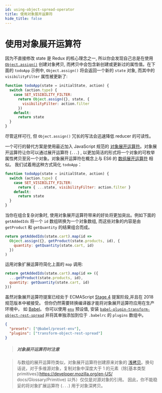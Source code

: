 ```yaml
---
id: using-object-spread-operator
title: 使用对象展开运算符
hide_title: false
---
```


# 使用对象展开运算符

因为不直接修改 state 是 Redux 的核心理念之一, 所以你会发现自己总是在使用 [`Object.assign()`](https://developer.mozilla.org/en/docs/Web/JavaScript/Reference/Global_Objects/Object/assign) 创建对象拷贝, 而拷贝中会包含新创建或更新过的属性值。在下面的 `todoApp` 示例中, `Object.assign()` 将会返回一个新的 `state` 对象, 而其中的 `visibilityFilter` 属性被更新了:

```js
function todoApp(state = initialState, action) {
  switch (action.type) {
    case SET_VISIBILITY_FILTER:
      return Object.assign({}, state, {
        visibilityFilter: action.filter
      })
    default:
      return state
  }
}
```

尽管这样可行, 但 `Object.assign()` 冗长的写法会迅速降低 reducer 的可读性。

一个可行的替代方案是使用最近加入 JavaScript 规范的 [对象展开运算符](https://github.com/tc39/proposal-object-rest-spread)。对象展开运算符让你可以通过展开运算符 (`...`) , 以更加简洁的形式将一个对象的可枚举属性拷贝至另一个对象。对象展开运算符在概念上与 ES6 的 [数组展开运算符](https://developer.mozilla.org/en-US/docs/Web/JavaScript/Reference/Operators/Spread_operator) 相似。 我们试着用这种方式简化 `todoApp`：

```js
function todoApp(state = initialState, action) {
  switch (action.type) {
    case SET_VISIBILITY_FILTER:
      return { ...state, visibilityFilter: action.filter }
    default:
      return state
  }
}
```

当你在组合复杂对象时, 使用对象展开运算符带来的好处将更加突出。例如下面的 `getAddedIds` 将一个 `id` 数组转换为一个对象数组, 而这些对象的内容是由 `getProduct` 和 `getQuantity` 的结果组合而成。

```js
return getAddedIds(state.cart).map(id =>
  Object.assign({}, getProduct(state.products, id), {
    quantity: getQuantity(state.cart, id)
  })
)
```

运用对象扩展运算符简化上面的 `map` 调用:

```js
return getAddedIds(state.cart).map(id => ({
  ...getProduct(state.products, id),
  quantity: getQuantity(state.cart, id)
}))
```

虽然对象展开运算符提案已经处于 ECMAScript [Stage 4](https://github.com/tc39/proposal-object-rest-spread#status-of-this-proposal) 提案阶段,并且在 2018 规范版本中被接受。 但你仍然需要转换编译器才能将对象展开运算符应用在生产环境中， 如 [Babel](http://babeljs.io/)。 你可以使用 [`env`](https://github.com/babel/babel/tree/master/packages/babel-preset-env) 预设值, 安装 [`babel-plugin-transform-object-rest-spread`](http://babeljs.io/docs/plugins/transform-object-rest-spread/) 并将其单独添加到位于 `.babelrc` 的 `plugins` 数组中。

```json
{
  "presets": ["@babel/preset-env"],
  "plugins": ["transform-object-rest-spread"]
}
```

> ##### 对象展开运算符时注意

> 与数组的展开运算符类似，对象展开运算符创建原来对象的 [浅拷贝](https://developer.mozilla.org/en-US/docs/Web/JavaScript/Reference/Operators/Spread_syntax#Spread_in_object_literals)。换句话说，对于多维源对象，复制对象中深度大于 1 的元素（除[基本类型 primitives](https://developer.mozilla.org/en-US/ docs/Glossary/Primitive) 以外）仅仅是对源对象的引用。 因此，你不能稳妥的将对象扩展运算符 (`...`) 用于对象深拷贝。
